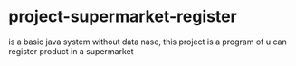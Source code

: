 # project-supermarket-register
is a basic java system without data nase, this project is a program of u can register product in a supermarket
